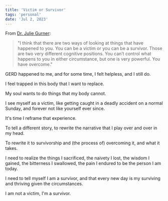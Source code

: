 ```yaml
---
title: 'Victim or Survivor'
tags: 'personal'
date: 'Jul 2, 2023'
---
```


From [Dr. Julie Gurner](https://fs.blog/brain-food/july-2-2023/):

> "I think that there are two ways of looking at things that have happened to you. You can be a victim or you can be a survivor. Those are two very different cognitive positions. You can’t control what happens to you in either circumstance, but one is very powerful. You have overcome."

GERD happened to me, and for some time, I felt helpless, and I still do.

I feel trapped in this body that I want to replace.

My soul wants to do things that my body cannot.

I see myself as a victim, like getting caught in a deadly accident on a normal Sunday, and forever not like yourself ever since.

It's time I reframe that experience.

To tell a different story, to rewrite the narrative that I play over and over in my head.

To rewrite it to survivorship and (the process of) overcoming it, and what it takes.

I need to realize the things I sacrificed, the naivety I lost, the wisdom I gained, the bitterness I swallowed, the pain I endured to be the person I am today.

I need to tell myself I am a survivor, and that every new day is my surviving and thriving given the circumstances.

I am not a victim, I'm a survivor.
